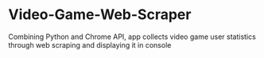 # Video-Game-Web-Scraper
Combining Python and Chrome API, app collects video game user statistics through web scraping and displaying it in console
